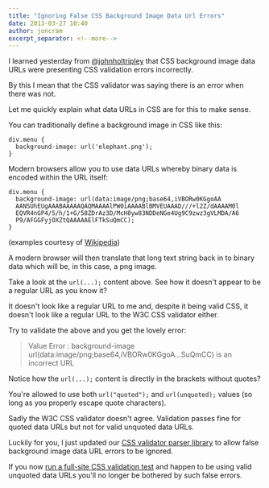 ```yaml
---
title: "Ignoring False CSS Background Image Data Url Errors"
date: 2013-03-27 10:40
author: joncram
excerpt_separator: <!--more-->
---
```

    
I learned yesterday from [@johnholtripley](https://twitter.com/johnholtripley)
that CSS background image data URLs were presenting CSS validation errors incorrectly.

By this I mean that the CSS validator was saying there is an error when there was not.

Let me quickly explain what data URLs in CSS are for this to make sense.

<!--more-->

You can traditionally define a background image in CSS like this:

    div.menu {
      background-image: url('elephant.png');
    }

Modern browsers allow you to use data URLs whereby binary data is encoded
within the URL itself:

    div.menu {
      background-image: url(data:image/png;base64,iVBORw0KGgoAA
      AANSUhEUgAAABAAAAAQAQMAAAAlPW0iAAAABlBMVEUAAAD///+l2Z/dAAAAM0l
      EQVR4nGP4/5/h/1+G/58ZDrAz3D/McH8yw83NDDeNGe4Ug9C9zwz3gVLMDA/A6
      P9/AFGGFyjOXZtQAAAAAElFTkSuQmCC);
    }

(examples courtesy of [Wikipedia](https://en.wikipedia.org/wiki/Data_URI_scheme#CSS))

A modern browser will then translate that long text string back in to
binary data which will be, in this case, a png image.

Take a look at the `url(...);` content above. See how
it doesn't appear to be a regular URL as you know it?

It doesn't look like a regular URL to me and, despite it being valid CSS,
it doesn't look like a regular URL to the W3C CSS validator either.

Try to validate the above and you get the lovely error:

> Value Error : background-image url(data:image/png;base64,iVBORw0KGgoA&hellip;SuQmCC) is an incorrect URL

Notice how the `url(...);` content is directly in the brackets
without quotes?

You're allowed to use both `url("quoted");` and `url(unquoted);`
values (so long as you properly escape quote characters).

Sadly the W3C CSS validator doesn't agree. Validation passes fine for
quoted data URLs but not for valid unquoted data URLs.

Luckily for you, I just updated our
[CSS validator parser library](https://github.com/webignition/css-validator-output-parser)
to allow false background image data URL errors to be ignored.

If you now 
[run a full-site CSS validation test](https://gears.simplytestable.com/?html-validation=0&css-validation=1&css-validation-ignore-warnings=1&css-validation-ignore-common-cdns=1&css-validation-vendor-extensions=warn&js-static-analysis=0&website=blog.simplytestable.com)
and happen to be using valid unquoted data URLs you'll no longer be bothered
by such false errors.
